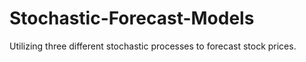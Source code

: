 # Stochastic-Forecast-Models
Utilizing three different stochastic processes to forecast stock prices. 
